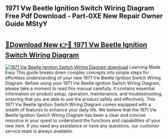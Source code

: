## 1971 Vw Beetle Ignition Switch Wiring Diagram Free Pdf Download - Part-0XE New Repair Owner Guide MStyY

# <h2><a href="http://dfqshnv.blite.top/?on=1971+Vw+Beetle+Ignition+Switch+Wiring+Diagram">🔗Download New 👉🔴 1971 Vw Beetle Ignition Switch Wiring Diagram</a></h2>

[![1971 Vw Beetle Ignition Switch Wiring Diagram download](https://i.imgur.com/lujVjoI.png)](http://dfqshnv.blite.top/?on=1971+Vw+Beetle+Ignition+Switch+Wiring+Diagram)
Learning Made Easy This guide breaks down complex concepts into simple steps for effortless understanding of your new 1971 Vw Beetle Ignition Switch Wiring Diagram. Before using your 1971 Vw Beetle Ignition Switch Wiring Diagram, please take a moment to read this manual carefully. It contains essential information on product setup, operation, maintenance, and troubleshooting, ensuring that you are able to use the product safely and effectively. This 1971 Vw Beetle Ignition Switch Wiring Diagram comes equipped with a wealth of features to enhance your daily life. We believe that the 1971 Vw Beetle Ignition Switch Wiring Diagram has been a clear and concise resource in your quest to understand the functions and capabilities of your new item. If you need any assistance or have any questions, our customer service team is always available.
